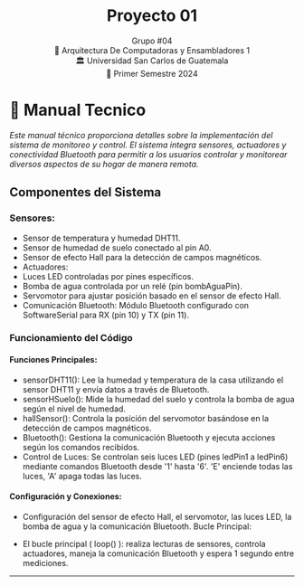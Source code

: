<h1 align="center">Proyecto 01</h1>


<div align="center">
Grupo #04
</div>
<div align="center">
📕 Arquitectura De Computadoras y Ensambladores 1
</div>
<div align="center"> 🏛 Universidad San Carlos de Guatemala</div>
<div align="center"> 📆 Primer Semestre 2024</div>


# 📍 Manual Tecnico

*Este manual técnico proporciona detalles sobre la implementación del sistema de monitoreo y control. El sistema integra sensores, actuadores y conectividad Bluetooth para permitir a los usuarios controlar y monitorear diversos aspectos de su hogar de manera remota.*

## Componentes del Sistema
### Sensores:

-  Sensor de temperatura y humedad DHT11.
-  Sensor de humedad de suelo conectado al pin A0.
-  Sensor de efecto Hall para la detección de campos magnéticos.
-  Actuadores:
- Luces LED controladas por pines específicos.
- Bomba de agua controlada por un relé (pin bombAguaPin).
- Servomotor para ajustar posición basado en el sensor de efecto Hall.
- Comunicación Bluetooth: Módulo Bluetooth configurado con SoftwareSerial para RX (pin 10) y TX (pin 11).
  

### Funcionamiento del Código
#### Funciones Principales:

-  sensorDHT11(): Lee la humedad y temperatura de la casa utilizando  el sensor DHT11 y envía datos a través de Bluetooth.
-  sensorHSuelo(): Mide la humedad del suelo y controla la bomba de agua según el nivel de humedad.
-  hallSensor(): Controla la posición del servomotor basándose en la detección de campos magnéticos.
-  Bluetooth(): Gestiona la comunicación Bluetooth y ejecuta acciones según los comandos recibidos.
-  Control de Luces: Se controlan seis luces LED (pines ledPin1 a ledPin6) mediante comandos Bluetooth desde '1' hasta '6'. 'E' enciende todas las luces, 'A' apaga   todas las luces.

#### Configuración y Conexiones:

- Configuración del sensor de efecto Hall, el servomotor, las luces LED, la bomba de agua y la comunicación Bluetooth.
Bucle Principal:

- El bucle principal ( loop() ): realiza lecturas de sensores, controla actuadores, maneja la comunicación Bluetooth y espera 1 segundo entre mediciones.

---

